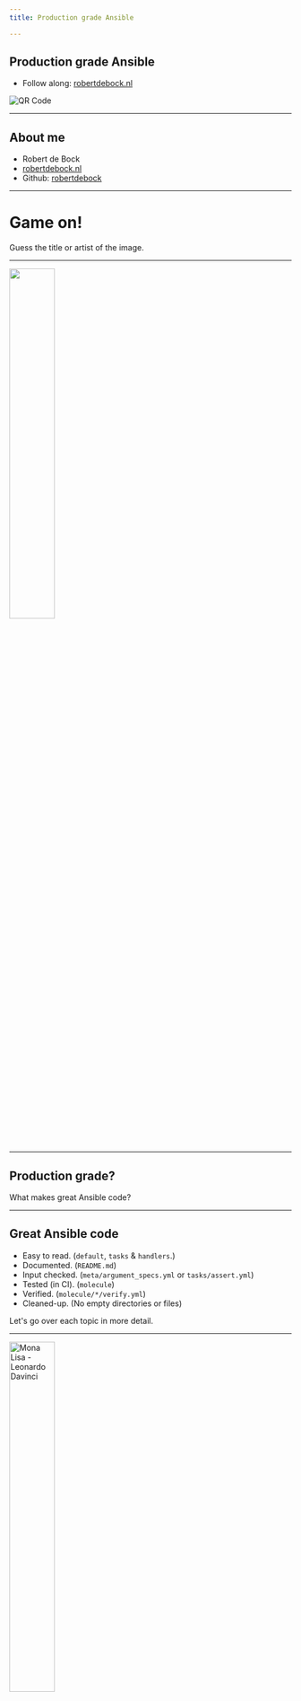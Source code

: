 ```yaml
---
title: Production grade Ansible

---
```


## Production grade Ansible

- Follow along: [robertdebock.nl](https://robertdebock.nl/)

![QR Code](https://api.qrserver.com/v1/create-qr-code/?size=350x350&data=http://robertdebock.nl/presentations/production-grade-ansible/ "QR Code")

---

## About me

- Robert de Bock
- [robertdebock.nl](https://robertdebock.nl/)
- Github: [robertdebock](https://github.com/robertdebock)

---

# Game on!

Guess the title or artist of the image.

---

<img src="https://live.staticflickr.com/2861/33925744335_2327cf2a37_k.jpg" width="40%" height="40%">

---

## Production grade?

What makes great Ansible code?

----

## Great Ansible code

- Easy to read. (`default`, `tasks` & `handlers`.)
- Documented. (`README.md`)
- Input checked. (`meta/argument_specs.yml` or `tasks/assert.yml`)
- Tested (in CI). (`molecule`)
- Verified. (`molecule/*/verify.yml`)
- Cleaned-up. (No empty directories or files)

Let's go over each topic in more detail.

---

<img src="https://upload.wikimedia.org/wikipedia/commons/thumb/e/ec/Mona_Lisa%2C_by_Leonardo_da_Vinci%2C_from_C2RMF_retouched.jpg/1280px-Mona_Lisa%2C_by_Leonardo_da_Vinci%2C_from_C2RMF_retouched.jpg" alt="Mona Lisa - Leonardo Davinci" height="40%" width="40%">

---

## Easy to read

----

[![CodeAethetic](https://img.youtube.com/vi/-J3wNP6u5YU/0.jpg)](https://www.youtube.com/watch?v=-J3wNP6u5YU)

----

- Use understandable (variable) names.

```yaml
# Difficult to relate to:
i_n: abcde

# Easier to relate to:
instance_name: abcde
```

----

Think about "string", "list" or "dict":

```yaml
default_shell: /bin/bash

users:
  - name: robert
  - name: kees
    group: kees
    groups:
      - docker

password_policy:
  minimum_length: 8
  maximum_length: 16
```

----

- Spread code vertically.

```yaml
- name: Horizontal
  ansible.builtin.debug: msg="Hello world!"

- name: Vertical
  ansible.builtin.debug:
    msg: "Hello world!"
```

---

<img src="https://upload.wikimedia.org/wikipedia/commons/thumb/2/20/Johannes_Vermeer_-_Het_melkmeisje_-_Google_Art_Project.jpg/1920px-Johannes_Vermeer_-_Het_melkmeisje_-_Google_Art_Project.jpg" alt="Melk meisje - Johannes Vermeer" height="40%" width="40%">

---

- Keep `defaults`, `tasks` & `handlers` easy to read.
- Hide complexity in `vars`

```yaml
# A variable, normally in `defaults/main.yml`.
country_code: nl

# A map, normally in `vars/main.yml`.
_country_code_to_country_map:
  nl: Netherlands
  no: Norway # Interesting, a boolean...
  ch: Switzerland

# A lookup, normally in `vars/main.yml`
country: "{{ _country_code_to_country_map[country_code] }}"
```

----

```text
             +---------------------------------+
             |                                 |
             | Shitty code with a good facade  |
             |        is better than           |
             | good code with a shitty facade. |
             |                                 |
             +---------------------------------+
```

---

<img src="https://upload.wikimedia.org/wikipedia/en/d/de/Piss_Christ_by_Serrano_Andres_%281987%29.jpg" alt="Piss Christ - Andres Serrano" height="40%" width="40%">

---

## Documented

----

- Have a [generated](https://github.com/robertdebock/ansible-generator) README.md.
- Use [properly](https://ansible-lint.readthedocs.io/rules/name/) named tasks.

---

<img src="https://upload.wikimedia.org/wikipedia/commons/b/b2/Caravaggio_Judith_Beheading_Holofernes.jpg" alt="Caravaggio - Judith beheading Holofernes" height="40%" width="40%">

---

## Input checked

----

If your code uses variables, test the input.

----

## tasks/main.yml

```yaml
- name: Configure TCP port
  ansible.builtin.lineinfile:
    path: /some/config.txt
    line: "port {{ tcp_port }}
```

----

## tasks/assert.yml

```yaml
- name: Check if tcp_port variable is set correctly
  ansible.builtin.assert:
    that:
      - tcp_port is defined
      - tcp_port is number
      - tcp_port > 0
      - tcp_port < 65536
```

----

## meta/argument_specs.yml

```yaml
argument_specs:
  main:
    short_description: A short description.
    description: A long description.
    author: Robert de Bock
    options:
      tcp_port:
        type: "int"
        default: 443
        description: The port to bind on.
```

----

## Argument specs

- An [example](https://github.com/robertdebock/ansible-role-ntp/blob/master/meta/argument_specs.yml)
- More [documentation](https://docs.ansible.com/ansible/latest/playbook_guide/playbooks_reuse_roles.html#role-argument-validation).

Fast, though not very complete.

---

<img src="https://fabian-claude-walter.com/fcw/wp-content/uploads/Sally-Man_-Listening-to-Madonna-by-the-Tadpole-Jar.jpg" alt="Sally Mann - Listening to Madonna" height="40%" width="40%">

---

## Tested

Prove that your code is working, using [molecule](https://molecule.readthedocs.io/).

----

[Describe the infrastructure](https://github.com/robertdebock/ansible-role-ntp/blob/master/molecule/default/molecule.yml).

----

[Describe what should be done to the target(s)](https://github.com/robertdebock/ansible-role-ntp/blob/master/molecule/default/prepare.yml).

----

[Describe how to run the role](https://github.com/robertdebock/ansible-role-ntp/blob/master/molecule/default/converge.yml).

---

<img src="https://upload.wikimedia.org/wikipedia/commons/0/00/Rietveld_chair_1.JPG" alt="Gerrit Rietveld - Stoel" height="40%" width="40%">

---

## Verified

[Describe how to test the target(s)](https://github.com/robertdebock/ansible-role-ntp/blob/master/molecule/default/verify.yml).

---

<img src="https://www.jackson-pollock.org/images/paintings/convergence.jpg" alt="Jackson Pollock - Convergence" height="40%" width="40%">

---

Let's review the [most popular role on Galaxy](https://github.com/geerlingguy/ansible-role-java).

---

<img src="https://upload.wikimedia.org/wikipedia/en/b/b9/MagrittePipe.jpg" alt="Rene Margeritte" height="40%" width="40%">

---

## Different ways

There are quite some methods to accomodate different needs. Let's take distribution differences for the Apache HTTPD package.

| distribution | package |
| ------------ | ------- |
| Debian       | apache2 |
| RedHat       | httpd   |

----

## Solution "when"

```yaml
- name: Install Apache HTTPD Debian
  ansible.builtin.package:
    name: apache2
  when:
    - ansible_distribution == "Debian"

- name: Install Apache HTTPD RedHat
  ansible.builtin.package:
    name: httpd
  when:
    - ansible_distribution == "RedHat"
```

----

## Solution "include_tasks"

```yaml
- name: Install Apache HTTPD
  ansible.builtin.include_tasks:
    file: install_{{ ansible_distribution | lower }}.yml
```

```yaml
# install_debian.yml
- name: Install Apache HTTPD
  ansible.builtin.package:
    name: apache2
```

```yaml
# install_redhat.yml
- name: Install Apache HTTPD
  ansible.builtin.package:
    name: httpd
```

----

## Solution "include_vars"

```yaml
- name: Install Apache HTTPD
  ansible.builtin.include_vars:
    file: "{{ ansible_distribution | lower }}.yml"
```

```yaml
# debian.yml
apache_httpd_package: apache2
```

```yaml
# redhat.yml
apache_httpd_package: httpd
```

----

## Solution "lookup"

```yaml
- name: Install Apache HTTPD
  ansible.builtin.package:
    name: "{{ apache_package }}"
```

```yaml
# vars/main.yml
_apache_packages:
  Debian: apache2
  RedHat: httpd

apache_package: "{{ _apache_packages[ansible_distribution] }}"
```

---

<img src="https://upload.wikimedia.org/wikipedia/commons/d/d0/Panorama_mesdag.PNG" alt="Panorama Mesdag - Hendrik Willem Mesdag" height="40%" width="40%">

---

## Conclusion

```text
+--- default ---+      +--- assert ---+
|               | ---> |              |
+---------------+      +--------------+
                              |
       +----------------------+
       |
       V
+--- tasks ---+      +--- verify ---+
|             | ---> |              |
+-------------+      +--------------+
```

----

# Reasons

- Prove that your [code works](https://github.com/robertdebock/ansible-role-vault_configuration/actions).
- Have [working examples](https://github.com/robertdebock/ansible-role-vault_configuration/blob/master/molecule/default/converge.yml).
- Helps limit [scope creep](https://github.com/robertdebock/ansible-role-vault_configuration/blob/master/molecule/default/verify.yml)

Quite personal.

---

<img src="https://upload.wikimedia.org/wikipedia/commons/3/3a/La_ronda_de_noche%2C_por_Rembrandt_van_Rijn.jpg" alt="Rembrandt van Rijn - Nachtwacht" height="40%" width="40%">

---

## Best practices (1/2)

1. Scope roles. Smaller is almost always better.
2. Never use `ignore_errors`.
3. Use `command`, `shell` and `raw` only when necessary.
4. Use `ansible.builtin` instead of short module names.
5. `ansible-lint` is always right.
6. Use `molecule` to test your code.

----

## Best practices (2/2)

7. Set sane default values for variables.
8. Use `meta/argument_specs.yml` to validate input.
9. Use `meta/main.yml` to describe your role.
10. Use `README.md` to describe your role.
11. Use `tasks/assert.yml` to validate input.

---

## Role scoping

How to scope a role?

- Smaller is better. (*)
- Describe what the role does first. (`README.md`)
- Repetetive code calls for splitting a role.

----

## Artifical Intelligence

Great tool for writing code faster. Can produce convincing, but non-working code.

---

## That's all folks!
